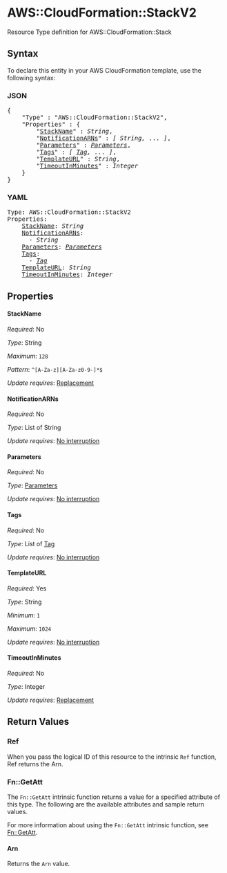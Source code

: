 # AWS::CloudFormation::StackV2

Resource Type definition for AWS::CloudFormation::Stack

## Syntax

To declare this entity in your AWS CloudFormation template, use the following syntax:

### JSON

<pre>
{
    "Type" : "AWS::CloudFormation::StackV2",
    "Properties" : {
        "<a href="#stackname" title="StackName">StackName</a>" : <i>String</i>,
        "<a href="#notificationarns" title="NotificationARNs">NotificationARNs</a>" : <i>[ String, ... ]</i>,
        "<a href="#parameters" title="Parameters">Parameters</a>" : <i><a href="parameters.md">Parameters</a></i>,
        "<a href="#tags" title="Tags">Tags</a>" : <i>[ <a href="tag.md">Tag</a>, ... ]</i>,
        "<a href="#templateurl" title="TemplateURL">TemplateURL</a>" : <i>String</i>,
        "<a href="#timeoutinminutes" title="TimeoutInMinutes">TimeoutInMinutes</a>" : <i>Integer</i>
    }
}
</pre>

### YAML

<pre>
Type: AWS::CloudFormation::StackV2
Properties:
    <a href="#stackname" title="StackName">StackName</a>: <i>String</i>
    <a href="#notificationarns" title="NotificationARNs">NotificationARNs</a>: <i>
      - String</i>
    <a href="#parameters" title="Parameters">Parameters</a>: <i><a href="parameters.md">Parameters</a></i>
    <a href="#tags" title="Tags">Tags</a>: <i>
      - <a href="tag.md">Tag</a></i>
    <a href="#templateurl" title="TemplateURL">TemplateURL</a>: <i>String</i>
    <a href="#timeoutinminutes" title="TimeoutInMinutes">TimeoutInMinutes</a>: <i>Integer</i>
</pre>

## Properties

#### StackName

_Required_: No

_Type_: String

_Maximum_: <code>128</code>

_Pattern_: <code>^[A-Za-z][A-Za-z0-9-]*$</code>

_Update requires_: [Replacement](https://docs.aws.amazon.com/AWSCloudFormation/latest/UserGuide/using-cfn-updating-stacks-update-behaviors.html#update-replacement)

#### NotificationARNs

_Required_: No

_Type_: List of String

_Update requires_: [No interruption](https://docs.aws.amazon.com/AWSCloudFormation/latest/UserGuide/using-cfn-updating-stacks-update-behaviors.html#update-no-interrupt)

#### Parameters

_Required_: No

_Type_: <a href="parameters.md">Parameters</a>

_Update requires_: [No interruption](https://docs.aws.amazon.com/AWSCloudFormation/latest/UserGuide/using-cfn-updating-stacks-update-behaviors.html#update-no-interrupt)

#### Tags

_Required_: No

_Type_: List of <a href="tag.md">Tag</a>

_Update requires_: [No interruption](https://docs.aws.amazon.com/AWSCloudFormation/latest/UserGuide/using-cfn-updating-stacks-update-behaviors.html#update-no-interrupt)

#### TemplateURL

_Required_: Yes

_Type_: String

_Minimum_: <code>1</code>

_Maximum_: <code>1024</code>

_Update requires_: [No interruption](https://docs.aws.amazon.com/AWSCloudFormation/latest/UserGuide/using-cfn-updating-stacks-update-behaviors.html#update-no-interrupt)

#### TimeoutInMinutes

_Required_: No

_Type_: Integer

_Update requires_: [Replacement](https://docs.aws.amazon.com/AWSCloudFormation/latest/UserGuide/using-cfn-updating-stacks-update-behaviors.html#update-replacement)

## Return Values

### Ref

When you pass the logical ID of this resource to the intrinsic `Ref` function, Ref returns the Arn.

### Fn::GetAtt

The `Fn::GetAtt` intrinsic function returns a value for a specified attribute of this type. The following are the available attributes and sample return values.

For more information about using the `Fn::GetAtt` intrinsic function, see [Fn::GetAtt](https://docs.aws.amazon.com/AWSCloudFormation/latest/UserGuide/intrinsic-function-reference-getatt.html).

#### Arn

Returns the <code>Arn</code> value.
